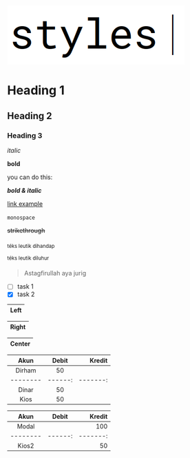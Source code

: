 ![styles](some_pic/styles.png)

# Heading 1

## Heading 2

### Heading 3

_italic_

<!-- *alternate italic* -->

**bold**

you can do this:

**_bold & italic_**

<!-- ***alternate bold & italic*** -->

[link example](https://example.com/)

`monospace`

~~strikethrough~~

<sub>téks leutik dihandap</sub>

<sup>téks leutik diluhur</sup>

<!-- ghaib -->

> Astagfirullah aya jurig

- [ ] task 1
- [x] task 2

| Left |
|------|

| Right |
|------:|

| Center |
|:------:|

| Akun   | Debit | Kredit |
|:------:|:-----:|-------:|
| Dirham | 50    |        |
|--------|------:|-------:|
| Dinar  | 50    |        |
| Kios   | 50    |        |

| Akun   | Debit | Kredit |
|:------:|:-----:|-------:|
| Modal  |       | 100    |
|--------|------:|-------:|
| Kios2  |       | 50     |
